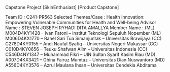 Capstone Project
[SkinEnthusiast]
[Product Capstone]


Team ID              : C241-PR563
Selected Themes/Case : Health Innovation: Empowering Vulnerable Communities for Health and Well-being
Advisor Name         : STEVEN JOSEPH RYHADI
                       DITA AMALLYA
Member Name          :
(ML) M004D4KY1428 – Ivan Fatoni – Institut Teknologi Sepuluh Nopember
(ML) M006D4KX1770 – Rahel Sari Tua Simanjuntak – Universitas Brawijaya
(CC) C278D4KY0155 – Andi Naufal Syafiq – Universitas Negeri Makassar
(CC)  C010D4KY0656 – Teuku Shafwan Alim – Universitas Indonesia
(CC)  C546D4NY1347 – Muhammad Fikri – UIN Sultan Syarif Kasim Riau
(MD) A007D4KX3421 – Ghina Fairuz Mumtaz – Universitas Dian Nuswantoro
(MD) A556D4KY3576 – Azrul Maulana Ihsan – Universitas Cendekia Abditama
